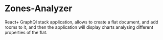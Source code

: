 # Zones-Analyzer

React+ GraphQl stack application, allows to create a flat document, and add rooms to it, and then the application will display charts analysing different properties of the flat.
